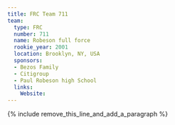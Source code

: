 ```yaml
---
title: FRC Team 711
team:
  type: FRC
  number: 711
  name: Robeson full force
  rookie_year: 2001
  location: Brooklyn, NY, USA
  sponsors:
  - Bezos Family
  - Citigroup
  - Paul Robeson high School
  links:
    Website:
---
```


{% include remove_this_line_and_add_a_paragraph %}